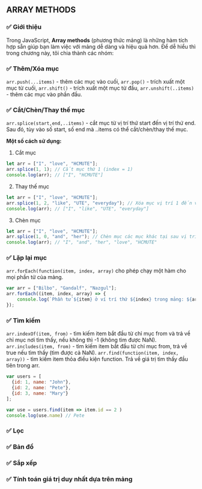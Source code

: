 ## ARRAY METHODS
### ✅ Giới thiệu
Trong JavaScript, **Array methods** (phương thức mảng) là những hàm tích hợp sẵn giúp bạn làm việc với mảng dễ dàng và hiệu quả hơn. Để dễ hiểu thì trong chương này, tôi chia thành các nhóm:

### ✅ Thêm/Xóa mục
`arr.push(...items)` - thêm các mục vào cuối,
`arr.pop()` - trích xuất một mục từ cuối,
`arr.shift()` - trích xuất một mục từ đầu,
`arr.unshift(..items)` - thêm các mục vào phần đầu.

### ✅ Cắt/Chèn/Thay thế mục
`arr.splice(start,end,..items)` - cắt mục từ vị trí thứ start đến vị trí thứ end. Sau đó, tùy vào số start, số end mà ..items có thể cắt/chèn/thay thế mục.

**Một số cách sử dụng:**
1. Cắt mục
```js
let arr = ["I", "love", "HCMUTE"];
arr.splice(1, 1); // Cắt mục thứ 1 (index = 1)
console.log(arr); // ["I", "HCMUTE"]
```
2. Thay thế mục
```js
let arr = ["I", "love", "HCMUTE"];
arr.splice(1, 2, "like", "UTE", "everyday"); // Xóa mục vị trí 1 đến vị trí 2, thay bằng các mục khác
console.log(arr); // ["I", "like", "UTE", "everyday"]
```
3. Chèn mục 
```js
let arr = ["I", "love", "HCMUTE"];
arr.splice(1, 0, "and", "her"); // Chèn mục các mục khác tại sau vị trí 0
console.log(arr); // "I", "and", "her", "love", "HCMUTE"
```

### ✅ Lặp lại mục
`arr.forEach(function(item, index, array)` cho phép chạy một hàm cho mọi phần tử của mảng.
```js
var arr = ["Bilbo", "Gandalf", "Nazgul"];
arr.forEach((item, index, array) => {
    console.log(`Phần tử ${item} ở ví trí thứ ${index} trong mảng: ${array}`);
});
```

### ✅ Tìm kiếm
`arr.indexOf(item, from)` - tìm kiếm item bắt đầu từ chỉ mục from và trả về chỉ mục nơi tìm thấy, nếu không thì -1 (không tìm được NaN).
`arr.includes(item, from)` - tìm kiếm item bắt đầu từ chỉ mục from, trả về true nếu tìm thấy (tìm được cả NaN).
`arr.find(function(item, index, array))` - tìm kiếm item thỏa điều kiện function. Trả về giá trị tìm thấy đầu tiên trong arr.
```js
var users = [
  {id: 1, name: "John"},
  {id: 2, name: "Pete"},
  {id: 3, name: "Mary"}
];

var use = users.find(item => item.id == 2 )
console.log(use.name) // Pete
```

### ✅ Lọc

### ✅ Bản đồ

### ✅ Sắp xếp

### ✅ Tính toán giá trị duy nhất dựa trên mảng


